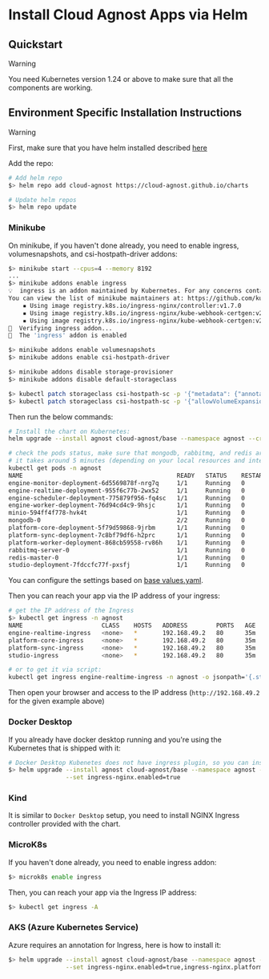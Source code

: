 # Install Cloud Agnost Apps via Helm

## Quickstart

> [!WARNING]
> You need Kubernetes version 1.24 or above to make sure that all the components are working.

## Environment Specific Installation Instructions

> [!WARNING]
> First, make sure that you have helm installed described [here](https://helm.sh/docs/intro/install/)

Add the repo:

```bash
# Add helm repo
$> helm repo add cloud-agnost https://cloud-agnost.github.io/charts

# Update helm repos
$> helm repo update
```

### Minikube

On minikube, if you haven't done already, you need to enable ingress, volumesnapshots, and csi-hostpath-driver addons:

```bash
$> minikube start --cpus=4 --memory 8192
...
$> minikube addons enable ingress
💡  ingress is an addon maintained by Kubernetes. For any concerns contact minikube on GitHub.
You can view the list of minikube maintainers at: https://github.com/kubernetes/minikube/blob/master/OWNERS
    ▪ Using image registry.k8s.io/ingress-nginx/controller:v1.7.0
    ▪ Using image registry.k8s.io/ingress-nginx/kube-webhook-certgen:v20230312-helm-chart-4.5.2-28-g66a760794
    ▪ Using image registry.k8s.io/ingress-nginx/kube-webhook-certgen:v20230312-helm-chart-4.5.2-28-g66a760794
🔎  Verifying ingress addon...
🌟  The 'ingress' addon is enabled

$> minikube addons enable volumesnapshots
$> minikube addons enable csi-hostpath-driver

$> minikube addons disable storage-provisioner
$> minikube addons disable default-storageclass

$> kubectl patch storageclass csi-hostpath-sc -p '{"metadata": {"annotations":{"storageclass.kubernetes.io/is-default-class":"true"}}}'
$> kubectl patch storageclass csi-hostpath-sc -p '{"allowVolumeExpansion":true}'
```

Then run the below commands:

```bash
# Install the chart on Kubernetes:
helm upgrade --install agnost cloud-agnost/base --namespace agnost --create-namespace

# check the pods status, make sure that mongodb, rabbitmq, and redis are running:
# it takes around 5 minutes (depending on your local resources and internet connection)
kubectl get pods -n agnost
NAME                                           READY   STATUS    RESTARTS      AGE
engine-monitor-deployment-6d5569878f-nrg7q     1/1     Running   0             8m8s
engine-realtime-deployment-955f6c77b-2wx52     1/1     Running   0             8m8s
engine-scheduler-deployment-775879f956-fq4sc   1/1     Running   0             8m8s
engine-worker-deployment-76d94cd4c9-9hsjc      1/1     Running   0             8m8s
minio-594ff4f778-hvk4t                         1/1     Running   0             8m8s
mongodb-0                                      2/2     Running   0             7m57s
platform-core-deployment-5f79d59868-9jrbm      1/1     Running   0             8m8s
platform-sync-deployment-7c8bf79df6-h2prc      1/1     Running   0             8m8s
platform-worker-deployment-868cb59558-rv86h    1/1     Running   0             8m8s
rabbitmq-server-0                              1/1     Running   0             7m49s
redis-master-0                                 1/1     Running   0             8m8s
studio-deployment-7fdccfc77f-pxsfj             1/1     Running   0             8m8s
```

You can configure the settings based on [base values.yaml](https://github.com/cloud-agnost/charts/blob/master/base/values.yaml).

Then you can reach your app via the IP address of your ingress:

```bash
# get the IP address of the Ingress
$> kubectl get ingress -n agnost
NAME                      CLASS    HOSTS   ADDRESS        PORTS   AGE
engine-realtime-ingress   <none>   *       192.168.49.2   80      35m
platform-core-ingress     <none>   *       192.168.49.2   80      35m
platform-sync-ingress     <none>   *       192.168.49.2   80      35m
studio-ingress            <none>   *       192.168.49.2   80      35m

# or to get it via script:
kubectl get ingress engine-realtime-ingress -n agnost -o jsonpath='{.status.loadBalancer.ingress[].ip}'
```

Then open your browser and access to the IP address (`http://192.168.49.2` for the given example above)

### Docker Desktop

If you already have docker desktop running and you're using the Kubernetes that is shipped with it:

```bash
# Docker Desktop Kubenetes does not have ingress plugin, so you can install it via the chart:
$> helm upgrade --install agnost cloud-agnost/base --namespace agnost --create-namespace \
                --set ingress-nginx.enabled=true
```

### Kind

It is similar to `Docker Desktop` setup, you need to install NGINX Ingress controller provided with the chart.


### MicroK8s

If you haven't done already, you need to enable ingress addon:

```bash
$> microk8s enable ingress
```

Then, you can reach your app via the Ingress IP address:

```bash
$> kubectl get ingress -A
```

### AKS (Azure Kubernetes Service)

Azure requires an annotation for Ingress, here is how to install it:

```bash
$> helm upgrade --install agnost cloud-agnost/base --namespace agnost --create-namespace \
                --set ingress-nginx.enabled=true,ingress-nginx.platform=AKS
```
